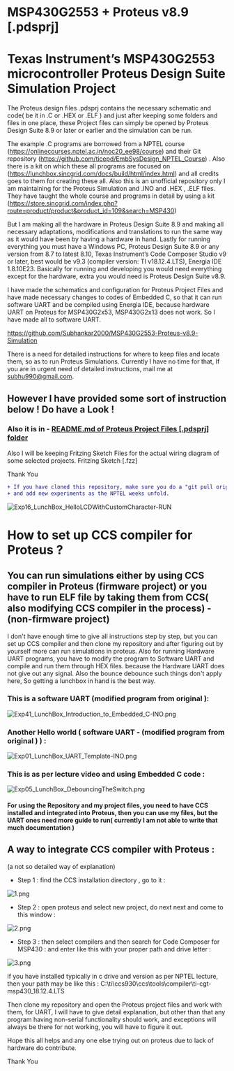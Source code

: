 # MSP430G2553 + Proteus v8.9 [.pdsprj]
# Texas Instrument’s MSP430G2553 microcontroller Proteus Design Suite Simulation Project
 The Proteus design files .pdsprj contains the necessary schematic and code( be it in .C or .HEX or .ELF ) and just after keeping some folders and files in one place, these Project files can simply be opened by Proteus Design Suite 8.9 or later or earlier and the simulation can be run. 
 
 The example .C programs are borrowed from a NPTEL course <Introduction to Embedded System Design> (https://onlinecourses.nptel.ac.in/noc20_ee98/course) and their Git repository (https://github.com/ticepd/EmbSysDesign_NPTEL_Course) . Also there is a kit on which these all programs are focused on (https://lunchbox.sincgrid.com/docs/build/html/index.html) and all credits goes to them for creating these all.  Also this is an unofficial repository only I am maintaining for the Proteus Simulation and .INO and .HEX , .ELF files. They have taught the whole course and programs in detail by using a kit (https://store.sincgrid.com/index.php?route=product/product&product_id=109&search=MSP430) 
 
 But I am making all the hardware in Proteus Design Suite 8.9 and making all necessary adaptations, modifications and translations to run the same way as it would have been by having a hardware in hand. 
 Lastly for running everything you must have a Windows PC, Proteus Design Suite 8.9 or any version from 8.7 to latest 8.10, Texas Instrument’s Code Composer Studio v9 or later, best would be v9.3 (compiler version: TI v18.12.4.LTS), Energia IDE 1.8.10E23. Basically for running and developing you would need everything except for the hardware, extra you would need is Proteus Design Suite v8.9. 
 
 I have made the schematics and configuration for Proteus Project Files and have made necessary changes to codes of Embedded C, so that it can run software UART and be compiled using Energia IDE, because hardware UART on Proteus for MSP430G2x53, MSP430G2x13 does not work. So I have made all to software UART.

 https://github.com/Subhankar2000/MSP430G2553-Proteus-v8.9-Simulation

 There is a need for detailed instructions for where to keep files and locate them, so as to run Proteus Simulations. Currently I have no time for that, If you are in urgent need of detailed instructions, mail me at subhu990@gmail.com.
 
 ## However I have provided some sort of instruction below ! Do have a Look !
 ### Also it is in - [README.md of Proteus Project Files [.pdsprj] folder](https://github.com/Subhankar2000/MSP430G2553-Proteus-v8.9-Simulation/tree/master/Proteus%20Project%20Files%20%5B.pdsprj%5D)

 Also I will be keeping Fritzing Sketch Files for the actual wiring diagram of some selected projects.
 Fritzing Sketch [.fzz]

Thank You

```diff
+ If you have cloned this repository, make sure you do a "git pull origin master" as I update files weekly
+ and add new experiments as the NPTEL weeks unfold.
```

![Exp16_LunchBox_HelloLCDWithCustomCharacter-RUN](https://github.com/Subhankar2000/MSP430G2553-Proteus-v8.9-Simulation/blob/master/blob/Exp16_LunchBox_HelloLCDWithCustomCharacter-RUN.jpg)


# How to set up CCS compiler for Proteus ?
## You can run simulations either by using CCS compiler in Proteus (firmware project) or you have to run ELF file by taking them from CCS( also modifying CCS compiler in the process) - (non-firmware project)

 I don't have enough time to give all instructions step by step, but you can set up CCS compiler and then clone my repository and after figuring out by yourself more can run simulations in proteus. Also for running Hardware UART programs, you have to modify the program to Software UART and compile and run them through HEX files. because the Hardware UART does not give out any signal. Also the bounce debounce such things don't apply here, So getting a lunchbox in hand is the best way.
 
 ### This is a software UART (modified program from original ): 
 ![Exp41_LunchBox_Introduction_to_Embedded_C-INO.png](https://github.com/Subhankar2000/MSP430G2553-Proteus-v8.9-Simulation/blob/master/blob/Exp41_LunchBox_Introduction_to_Embedded_C-INO.png)
 
 ### Another Hello world ( software UART -  (modified program from original ) ) :
 ![Exp01_LunchBox_UART_Template-INO.png](https://github.com/Subhankar2000/MSP430G2553-Proteus-v8.9-Simulation/blob/master/blob/Exp01_LunchBox_UART_Template-INO.png)
  
 ### This is as per lecture video and using Embedded C code : 
 ![Exp05_LunchBox_DebouncingTheSwitch.png](https://github.com/Subhankar2000/MSP430G2553-Proteus-v8.9-Simulation/blob/master/blob/Exp05_LunchBox_DebouncingTheSwitch.png)
 
#### For using the Repository and my project files, you need to have CCS installed and integrated into Proteus, then you can use my files, but the UART ones need more guide to run( currently I am not able to write that much documentation )

## A way to integrate CCS compiler with Proteus : 
(a not so detailed way of explanation)

+ Step 1 : find the CCS installation directory , go to it :

![1.png](https://github.com/Subhankar2000/MSP430G2553-Proteus-v8.9-Simulation/blob/master/blob/1.png)

+ Step 2 : open proteus and select new project, do next next and come to this window :

![2.png](https://github.com/Subhankar2000/MSP430G2553-Proteus-v8.9-Simulation/blob/master/blob/2.png)

+ Step 3 : then select compilers and then search for Code Composer for MSP430 : and enter like this with your proper path and drive letter : 

![3.png](https://github.com/Subhankar2000/MSP430G2553-Proteus-v8.9-Simulation/blob/master/blob/3.png)

if you have installed typically in c drive and version as per NPTEL lecture, then your path may be like this : C:\ti\ccs930\ccs\tools\compiler\ti-cgt-msp430_18.12.4.LTS

Then clone my repository and open the Proteus project files and work with them, for UART, I will have to give detail explanation, but other than that any program having non-serial functionality should work, and exceptions will always be there for not working, you will have to figure it out.

Hope this all helps and any one else trying out on proteus due to lack of hardware do contribute.

Thank You